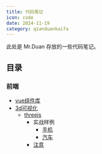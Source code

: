 ```yaml
---
title: 代码笔记
icon: code
date: 2024-11-19
category: qianduankaifa
---
```


此处是 Mr.Duan 存放的一些代码笔记。

## 目录

### 前端

- [vue组件库](vuecoms/)
- [3d可视化](3d/)
  - [threejs](3d/threejs/)
    - 实战样例
      - [手机](3d/threejs/examples/phone)
      - [汽车](3d/threejs/examples/car)
    - [注意](3d/threejs/notice)
